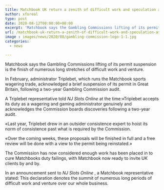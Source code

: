 ```yaml
---
title: Matchbook UK return a zenith of difficult work and speculation as GC lifts suspension
author: xforeal 
type: post
date: 2020-08-12T00:00:00+00:00
excerpt: 'Matchbook says the Gambling Commissions lifting of its permit suspension is the finish of numerous long periods of difficult work and investment '
url: /matchbook-uk-return-a-zenith-of-difficult-work-and-speculation-as-gc-lifts-suspension/
image : images/news/2020/08/gambling-commission-logo-1-1.jpg
categories:
  - news

---
```

Matchbook says the Gambling Commissions lifting of its permit suspension is the finish of numerous long stretches of difficult work and venture. 

In February, administrator Triplebet, which runs the Matchbook sports wagering trade, acknowledged a brief suspension of its permit in Great Britain, following a two-year Gambling Commission audit. 

A Triplebet representative told _NJ Slots Online_ at the time:&#187;Triplebet accepts its duty as a wagering and gaming administrator genuinely and acknowledges the Commission boards discoveries following a two-year audit. 

&#171;Last year, Triplebet drew in an outsider consistence expert to hoist its norm of consistence past what is required by the Commission. 

&#171;Over the coming weeks, these proposals will be finished in full and a free review will be done with a view to the permit being reinstated.&#187; 

The Commission has now considered enough work has been placed in to cure Matchbooks duty failings, with Matchbook now ready to invite UK clients by and by. 

In an announcement sent to _NJ Slots Online_ , a Matchbook representative stated: This declaration denotes the summit of numerous long periods of difficult work and venture over our whole business.